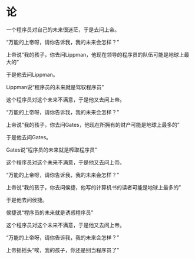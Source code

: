 # 论

一个程序员对自己的未来很迷茫，于是去问上帝。

“万能的上帝呀，请你告诉我，我的未来会怎样？”

上帝说“我的孩子，你去问Lippman，他现在领导的程序员的队伍可能是地球上最大的”

于是他去问Lippman。

Lippman说“程序员的未来就是驾驭程序员”

这个程序员对这个未来不满意，于是他又去问上帝。

“万能的上帝呀，请你告诉我，我的未来会怎样？”

上帝说“我的孩子，你去问Gates，他现在所拥有的财产可能是地球上最多的”

于是他去问Gates。

Gates说“程序员的未来就是榨取程序员”

这个程序员对这个未来不满意，于是他又去问上帝。

“万能的上帝呀，请你告诉我，我的未来会怎样？”

上帝说“我的孩子，你去问侯捷，他写的计算机书的读者可能是地球上最多的”

于是他去问侯捷。

侯捷说“程序员的未来就是诱惑程序员”

这个程序员对这个未来不满意，于是他又去问上帝。

“万能的上帝呀，请你告诉我，我的未来会怎样？”

上帝摇摇头“唉，我的孩子，你还是别当程序员了”